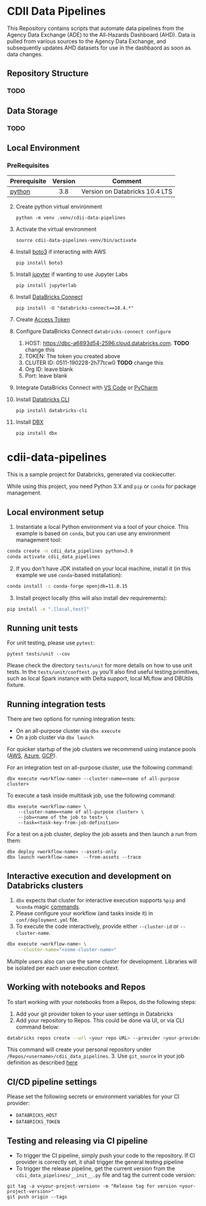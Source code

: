 # CDII Data Pipelines

This Repository contains scripts that automate data pipelines from the Agency Data Exchange (ADE) to the All-Hazards Dashboard (AHD). Data is pulled from various sources to the Agency Data Exchange, and subsequently updates AHD datasets for use in the dashbaord as soon as data changes.

## Repository Structure

### TODO

## Data Storage

### TODO


## Local Environment

### PreRequisites

| Prerequisite        | Version          | Comment  |
| ------------- |:-------------:| -----|
| [python](https://www.python.org/downloads/release/python-380/) |3.8|Version on Databricks 10.4 LTS|


2. Create python virtual environment

	`python -m venv .venv/cdii-data-pipelines`
2. Activate the virtual environment
	
	`source cdii-data-pipelines-venv/bin/activate`
4.  Install [boto3](https://boto3.amazonaws.com/v1/documentation/api/latest/index.html) if interacting with AWS
	
	`pip install boto3`
6.  Install [jupyter](https://jupyter.org/) if wanting to use Jupyter Labs
	
	`pip install jupyterlab`
8.  Install [DataBricks Connect](https://docs.databricks.com/dev-tools/databricks-connect.html)
	
	`pip install -U "databricks-connect==10.4.*"`
10. Create [Access Token](https://docs.databricks.com/dev-tools/api/latest/authentication.html)
12. Configure DataBricks Connect
	`databricks-connect configure`
	1. HOST: https://dbc-a6893d54-2596.cloud.databricks.com. **TODO** change this
	2. TOKEN: The token you created above
	3. CLUTER ID: 0511-190228-2h77tcw0  **TODO** change this
	4. Org ID: leave blank
	5. Port: leave blank
14.  Integrate DataBricks Connect with [VS Code](https://learn.microsoft.com/en-us/azure/databricks/dev-tools/databricks-connect#visual-studio-code) or [PyCharm](https://learn.microsoft.com/en-us/azure/databricks/dev-tools/databricks-connect#pycharm)  	 
15. Install [Databricks CLI](https://docs.databricks.com/dev-tools/cli/index.html)

	`pip install databricks-cli`
17. Install [DBX](https://docs.databricks.com/dev-tools/dbx.html)
	
	`pip install dbx`









# cdii-data-pipelines

This is a sample project for Databricks, generated via cookiecutter.

While using this project, you need Python 3.X and `pip` or `conda` for package management.

## Local environment setup

1. Instantiate a local Python environment via a tool of your choice. This example is based on `conda`, but you can use any environment management tool:
```bash
conda create -n cdii_data_pipelines python=3.9
conda activate cdii_data_pipelines
```

2. If you don't have JDK installed on your local machine, install it (in this example we use `conda`-based installation):
```bash
conda install -c conda-forge openjdk=11.0.15
```

3. Install project locally (this will also install dev requirements):
```bash
pip install -e ".[local,test]"
```

## Running unit tests

For unit testing, please use `pytest`:
```
pytest tests/unit --cov
```

Please check the directory `tests/unit` for more details on how to use unit tests.
In the `tests/unit/conftest.py` you'll also find useful testing primitives, such as local Spark instance with Delta support, local MLflow and DBUtils fixture.

## Running integration tests

There are two options for running integration tests:

- On an all-purpose cluster via `dbx execute`
- On a job cluster via `dbx launch`

For quicker startup of the job clusters we recommend using instance pools ([AWS](https://docs.databricks.com/clusters/instance-pools/index.html), [Azure](https://docs.microsoft.com/en-us/azure/databricks/clusters/instance-pools/), [GCP](https://docs.gcp.databricks.com/clusters/instance-pools/index.html)).

For an integration test on all-purpose cluster, use the following command:
```
dbx execute <workflow-name> --cluster-name=<name of all-purpose cluster>
```

To execute a task inside multitask job, use the following command:
```
dbx execute <workflow-name> \
    --cluster-name=<name of all-purpose cluster> \
    --job=<name of the job to test> \
    --task=<task-key-from-job-definition>
```

For a test on a job cluster, deploy the job assets and then launch a run from them:
```
dbx deploy <workflow-name> --assets-only
dbx launch <workflow-name>  --from-assets --trace
```


## Interactive execution and development on Databricks clusters

1. `dbx` expects that cluster for interactive execution supports `%pip` and `%conda` magic [commands](https://docs.databricks.com/libraries/notebooks-python-libraries.html).
2. Please configure your workflow (and tasks inside it) in `conf/deployment.yml` file.
3. To execute the code interactively, provide either `--cluster-id` or `--cluster-name`.
```bash
dbx execute <workflow-name> \
    --cluster-name="<some-cluster-name>"
```

Multiple users also can use the same cluster for development. Libraries will be isolated per each user execution context.

## Working with notebooks and Repos

To start working with your notebooks from a Repos, do the following steps:

1. Add your git provider token to your user settings in Databricks
2. Add your repository to Repos. This could be done via UI, or via CLI command below:
```bash
databricks repos create --url <your repo URL> --provider <your-provider>
```
This command will create your personal repository under `/Repos/<username>/cdii_data_pipelines`.
3. Use `git_source` in your job definition as described [here](https://dbx.readthedocs.io/en/latest/guides/python/devops/notebook/?h=git_source#using-git_source-to-specify-the-remote-source)

## CI/CD pipeline settings

Please set the following secrets or environment variables for your CI provider:
- `DATABRICKS_HOST`
- `DATABRICKS_TOKEN`

## Testing and releasing via CI pipeline

- To trigger the CI pipeline, simply push your code to the repository. If CI provider is correctly set, it shall trigger the general testing pipeline
- To trigger the release pipeline, get the current version from the `cdii_data_pipelines/__init__.py` file and tag the current code version:
```
git tag -a v<your-project-version> -m "Release tag for version <your-project-version>"
git push origin --tags
```



